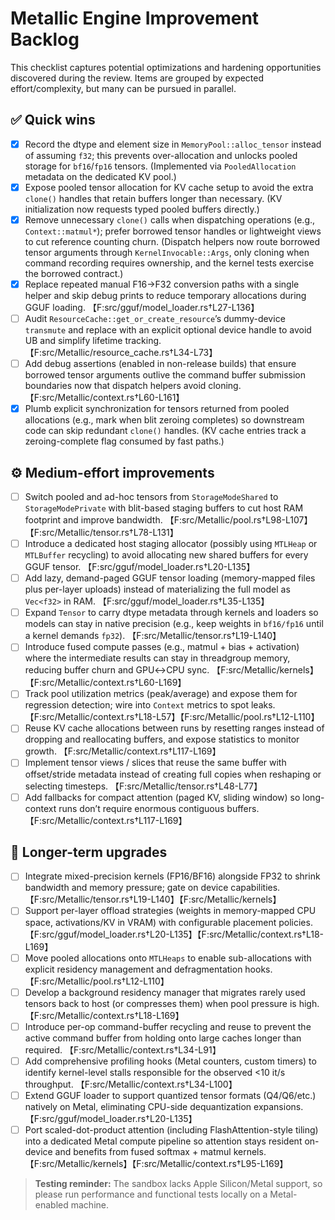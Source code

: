 # Metallic Engine Improvement Backlog

This checklist captures potential optimizations and hardening opportunities discovered during the review. Items are grouped by expected effort/complexity, but many can be pursued in parallel.

## ✅ Quick wins
- [x] Record the dtype and element size in `MemoryPool::alloc_tensor` instead of assuming `f32`; this prevents over-allocation and unlocks pooled storage for `bf16`/`fp16` tensors. (Implemented via `PooledAllocation` metadata on the dedicated KV pool.)
- [x] Expose pooled tensor allocation for KV cache setup to avoid the extra `clone()` handles that retain buffers longer than necessary. (KV initialization now requests typed pooled buffers directly.)
- [x] Remove unnecessary `clone()` calls when dispatching operations (e.g., `Context::matmul*`); prefer borrowed tensor handles or lightweight views to cut reference counting churn. (Dispatch helpers now route borrowed tensor arguments through `KernelInvocable::Args`, only cloning when command recording requires ownership, and the kernel tests exercise the borrowed contract.)
- [x] Replace repeated manual F16→F32 conversion paths with a single helper and skip debug prints to reduce temporary allocations during GGUF loading. 【F:src/gguf/model_loader.rs†L27-L136】
- [ ] Audit `ResourceCache::get_or_create_resource`’s dummy-device `transmute` and replace with an explicit optional device handle to avoid UB and simplify lifetime tracking. 【F:src/Metallic/resource_cache.rs†L34-L73】
- [ ] Add debug assertions (enabled in non-release builds) that ensure borrowed tensor arguments outlive the command buffer submission boundaries now that dispatch helpers avoid cloning. 【F:src/Metallic/context.rs†L60-L161】
- [x] Plumb explicit synchronization for tensors returned from pooled allocations (e.g., mark when blit zeroing completes) so downstream code can skip redundant `clone()` handles. (KV cache entries track a zeroing-complete flag consumed by fast paths.)

## ⚙️ Medium-effort improvements
- [ ] Switch pooled and ad-hoc tensors from `StorageModeShared` to `StorageModePrivate` with blit-based staging buffers to cut host RAM footprint and improve bandwidth. 【F:src/Metallic/pool.rs†L98-L107】【F:src/Metallic/tensor.rs†L78-L131】
- [ ] Introduce a dedicated host staging allocator (possibly using `MTLHeap` or `MTLBuffer` recycling) to avoid allocating new shared buffers for every GGUF tensor. 【F:src/gguf/model_loader.rs†L20-L135】
- [ ] Add lazy, demand-paged GGUF tensor loading (memory-mapped files plus per-layer uploads) instead of materializing the full model as `Vec<f32>` in RAM. 【F:src/gguf/model_loader.rs†L35-L135】
- [ ] Expand `Tensor` to carry dtype metadata through kernels and loaders so models can stay in native precision (e.g., keep weights in `bf16/fp16` until a kernel demands `fp32`). 【F:src/Metallic/tensor.rs†L19-L140】
- [ ] Introduce fused compute passes (e.g., matmul + bias + activation) where the intermediate results can stay in threadgroup memory, reducing buffer churn and GPU↔CPU sync. 【F:src/Metallic/kernels】【F:src/Metallic/context.rs†L60-L169】
- [ ] Track pool utilization metrics (peak/average) and expose them for regression detection; wire into `Context` metrics to spot leaks. 【F:src/Metallic/context.rs†L18-L57】【F:src/Metallic/pool.rs†L12-L110】
- [ ] Reuse KV cache allocations between runs by resetting ranges instead of dropping and reallocating buffers, and expose statistics to monitor growth. 【F:src/Metallic/context.rs†L117-L169】
- [ ] Implement tensor views / slices that reuse the same buffer with offset/stride metadata instead of creating full copies when reshaping or selecting timesteps. 【F:src/Metallic/tensor.rs†L48-L77】
- [ ] Add fallbacks for compact attention (paged KV, sliding window) so long-context runs don’t require enormous contiguous buffers. 【F:src/Metallic/context.rs†L117-L169】

## 🚀 Longer-term upgrades
- [ ] Integrate mixed-precision kernels (FP16/BF16) alongside FP32 to shrink bandwidth and memory pressure; gate on device capabilities. 【F:src/Metallic/tensor.rs†L19-L140】【F:src/Metallic/kernels】
- [ ] Support per-layer offload strategies (weights in memory-mapped CPU space, activations/KV in VRAM) with configurable placement policies. 【F:src/gguf/model_loader.rs†L20-L135】【F:src/Metallic/context.rs†L18-L169】
- [ ] Move pooled allocations onto `MTLHeaps` to enable sub-allocations with explicit residency management and defragmentation hooks. 【F:src/Metallic/pool.rs†L12-L110】
- [ ] Develop a background residency manager that migrates rarely used tensors back to host (or compresses them) when pool pressure is high. 【F:src/Metallic/context.rs†L18-L169】
- [ ] Introduce per-op command-buffer recycling and reuse to prevent the active command buffer from holding onto large caches longer than required. 【F:src/Metallic/context.rs†L34-L91】
- [ ] Add comprehensive profiling hooks (Metal counters, custom timers) to identify kernel-level stalls responsible for the observed <10 it/s throughput. 【F:src/Metallic/context.rs†L34-L100】
- [ ] Extend GGUF loader to support quantized tensor formats (Q4/Q6/etc.) natively on Metal, eliminating CPU-side dequantization expansions. 【F:src/gguf/model_loader.rs†L20-L135】
- [ ] Port scaled-dot-product attention (including FlashAttention-style tiling) into a dedicated Metal compute pipeline so attention stays resident on-device and benefits from fused softmax + matmul kernels. 【F:src/Metallic/kernels】【F:src/Metallic/context.rs†L95-L169】

> **Testing reminder:** The sandbox lacks Apple Silicon/Metal support, so please run performance and functional tests locally on a Metal-enabled machine.
